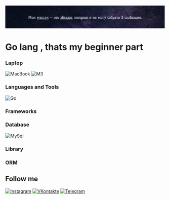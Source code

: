 [![Header](https://github.com/NeVajnoKak/Beginner-GoLang/blob/main/assets/golang.png)](https://www.youtube.com/watch?v=HLHJFICvytI)


# Go lang , thats my beginner part

### Laptop
![MacBook](https://img.shields.io/badge/Macbook-01060D?style=for-the-badge&logo=Apple&logoColor=#000000)
![M3](https://img.shields.io/badge/M3&nbsp;Pro-01060D?style=for-the-badge)

### Languages and Tools


![Go](https://img.shields.io/badge/Go-01060D?style=for-the-badge&logo=go)



### Frameworks

<!-- ![ASP Net Core](https://img.shields.io/badge/ASP&nbsp;Net&nbsp;Core-01060D?style=for-the-badge&logo=dotnet)
![Vue](https://img.shields.io/badge/Vue-01060D?style=for-the-badge&logo=vuedotjs) -->


### Database

![MySql](https://img.shields.io/badge/MySql-01060D?style=for-the-badge&logo=mysql)

### Library

<!-- ![Vuex](https://img.shields.io/badge/Vuex-01060D?style=for-the-badge) -->

### ORM

<!-- ![EntityFramework](https://img.shields.io/badge/Entity&nbsp;Framework-01060D?style=for-the-badge) -->

## Follow me

[![Instagram](https://img.shields.io/badge/Instagram-01060D?style=for-the-badge&logo=instagram&logoColor=FF66FF)](https://www.instagram.com/massainovvv/)
[![VKontakte](https://img.shields.io/badge/VKontakte-01060D?style=for-the-badge&logo=VK&logoColor=0D47A1)](https://vk.com/mierko)
[![Telegram](https://img.shields.io/badge/Telegram-01060D?style=for-the-badge&logo=Telegram&logoColor=80DEEA)](https://t.me/erkeeeeeeeeeeeeeeeeeeee)
